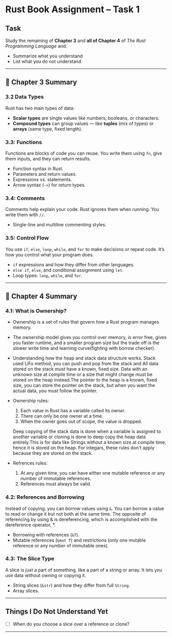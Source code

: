# Rust Book Assignment – Task 1

## Task

Study the remaining of **Chapter 3** and **all of Chapter 4** of *The Rust Programming Language* and:

- Summarize what you understand
- List what you do not understand

---

## 📖 Chapter 3 Summary

### 3.2 Data Types  
Rust has two main types of data:
- **Scalar types** are single values like numbers, booleans, or characters.
- **Compound types** can group values — like **tuples** (mix of types) or **arrays** (same type, fixed length).


### 3.3: Functions
Functions are blocks of code you can reuse. You write them using `fn`, give them inputs, and they can return results.
- Function syntax in Rust.
- Parameters and return values.
- Expressions vs. statements.
- Arrow syntax (`->`) for return types.

### 3.4: Comments
Comments help explain your code. Rust ignores them when running. You write them with `//`.
- Single-line and multiline commenting styles.

### 3.5: Control Flow
You use `if`, `else`, `loop`, `while`, and `for` to make decisions or repeat code. It’s how you control what your program does.
- `if` expressions and how they differ from other languages.
- `else if`, `else`, and conditional assignment using `let`.
- Loop types: `loop`, `while`, and `for`.

---

## 📖 Chapter 4 Summary

### 4.1: What is Ownership?
- Ownership is a set of rules that govern how a Rust program manages memory. 
- The ownership model gives you control over memory, is error free, gives you faster runtime, and a smaller program size but the trade off is the slower write time and learning curve(fighting with borrow checker).
- Understanding how the heap and stack data structure works. Stack used LiFo method, you can push and pop from the stack and  All data stored on the stack must have a known, fixed size. Data with an unknown size at compile time or a size that might change must be stored on the heap instead.The pointer to the heap is a known, fixed size, you can store the pointer on the stack, but when you want the actual data, you must follow the pointer.
- Ownership rules:
  1. Each value in Rust has a variable called its *owner*.
  2. There can only be one owner at a time.
  3. When the owner goes out of scope, the value is dropped.

  Deep copying of the stack data is done when a variable is assigned to another variable or cloning is done to deep copy the heap data entirely.This is for data like Strings without a known size at compile time, hence it is stored on the heap. For integars, these rules don't apply because they are stored on the stack.

- Refrences rules:
  1. At any given time, you can have either one mutable reference or any number of immutable references.
  2. References must always be valid.

### 4.2: References and Borrowing
Instead of copying, you can *borrow* values using `&`. You can borrow a value to read or change it but not both at the same time.
The opposite of referencing by using & is dereferencing, which is accomplished with the dereference operator, *. 
- Borrowing with references (`&T`).
- Mutable references (`&mut T`) and restrictions (only one mutable reference or any number of immutable ones).


### 4.3: The Slice Type
A slice is just a part of something, like a part of a string or array. It lets you use data without owning or copying it.
- String slices (`&str`) and how they differ from full `String`.
- Array slices.

---

## Things I Do Not Understand Yet
- [ ] When do you choose a slice over a reference or clone?

---

